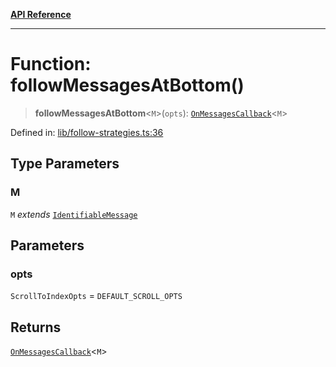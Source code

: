 [**API Reference**](../README.md)

***

# Function: followMessagesAtBottom()

> **followMessagesAtBottom**\<`M`\>(`opts`): [`OnMessagesCallback`](../type-aliases/OnMessagesCallback.md)\<`M`\>

Defined in: [lib/follow-strategies.ts:36](https://github.com/wix-incubator/chat-viewer/blob/02a795dfb1f4afb798b242c8d48be2ac71542a65/lib/follow-strategies.ts#L36)

## Type Parameters

### M

`M` *extends* [`IdentifiableMessage`](../type-aliases/IdentifiableMessage.md)

## Parameters

### opts

`ScrollToIndexOpts` = `DEFAULT_SCROLL_OPTS`

## Returns

[`OnMessagesCallback`](../type-aliases/OnMessagesCallback.md)\<`M`\>
